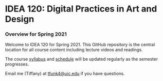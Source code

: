 # IDEA 120: Digital Practices in Art and Design


### Overview for Spring 2021

Welcome to IDEA 120 for Spring 2021. This GitHub repository is the central location for all course content including lecture videos and readings.

The course [syllabus](/SYLLABUS.md) and [schedule](/SCHEDULE.md) will be updated regularly as the semester progresses.

Email me (Tiffany) at [tfunk4@uic.edu](mailto:tfunk4@uic.edu) if you have questions.
